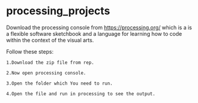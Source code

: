 # processing_projects

Download the processing console from https://processing.org/ which is a  is a flexible software sketchbook and a language for learning how to code within the context of the visual arts.

Follow these steps:
    
    1.Download the zip file from rep.
    
    2.Now open processing console.
    
    3.Open the folder which You need to run.
    
    4.Open the file and run in processing to see the output.
   
